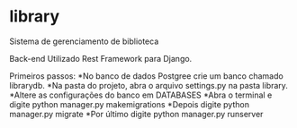 # library
Sistema de gerenciamento de biblioteca

Back-end
Utilizado Rest Framework para Django.

Primeiros passos:
*No banco de dados Postgree crie um banco chamado librarydb.
*Na pasta do projeto, abra o arquivo settings.py na pasta library.
*Altere as configurações do banco em DATABASES
*Abra o terminal e digite python manager.py makemigrations
*Depois digite python manager.py migrate
*Por último digite python manager.py runserver
